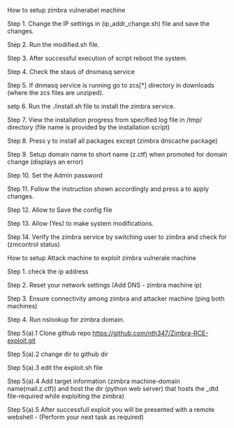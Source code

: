 How to setup zimbra vulnerabel machine

Step 1. Change the IP settings in (ip_addr_change.sh) file and save the changes.

Step 2. Run the modified.sh file.

Step 3. After successful execution of script reboot the system.

Step 4. Check the staus of dnsmasq service

Step 5. If dnmasq service is running go to zcs[*] directory in downloads (where the zcs files are unziped).

setp 6. Run the ./install.sh file to install the zimbra service.

Step 7. View the installation progress from specified log file  in /tmp/ directory (file name is provided by the installation script)

Step 8. Press y to install all packages except (zimbra dnscache package)

Step 9. Setup domain name to short name (z.ctf) when promoted for domain change (displays an error)

Step 10. Set the Admin password

Step 11. Follow the instruction shown accordingly and press a to apply changes.

Step 12. Allow to Save the config file

Step 13. Allow (Yes) to make system modifications.

Step 14. Verify the zimbra service by switching user to zimbra and check for (zmcontrol status)


How to setup Attack machine to exploit zimbra vulnerale machine

Step 1. check the ip address

Step 2. Reset your network settings (Add DNS - zimbra machine ip)

Step 3. Ensure connectivity among zimbra and attacker machine (ping both machines)

Step 4. Run nslookup for zimbra domain.

Step 5(a).1 Clone github repo https://github.com/nth347/Zimbra-RCE-exploit.git 

Step 5(a).2 change dir to github dir

Step 5(a).3 edit the exploit.sh file

Step 5(a).4 Add target information (zimbra machine-domain name(mail.z.ctf)) and host the dir (python web server) that hosts the _dtd file-required while 
exploiting the zimbra)

Step 5(a).5 After successfull exploit you will be presented with a remote webshell - (Perform your next task as required) 
